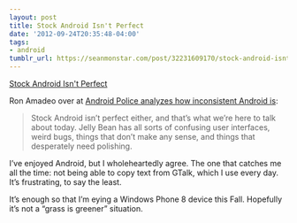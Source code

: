 ```yaml
---
layout: post
title: Stock Android Isn't Perfect
date: '2012-09-24T20:35:48-04:00'
tags:
- android
tumblr_url: https://seanmonstar.com/post/32231609170/stock-android-isnt-perfect
---
```

[Stock Android Isn't Perfect](http://www.androidpolice.com/2012/09/18/ux-things-i-hate-about-android/)  

Ron Amadeo over at [Android Police analyzes how inconsistent Android is](http://www.androidpolice.com/2012/09/18/ux-things-i-hate-about-android/):

> Stock Android isn’t perfect either, and that’s what we’re here to talk about today. Jelly Bean has all sorts of confusing user interfaces, weird bugs, things that don’t make any sense, and things that desperately need polishing.

I’ve enjoyed Android, but I wholeheartedly agree. The one that catches me all the time: not being able to copy text from GTalk, which I use every day. It’s frustrating, to say the least.

It’s enough so that I’m eying a Windows Phone 8 device this Fall. Hopefully it’s not a “grass is greener” situation.

